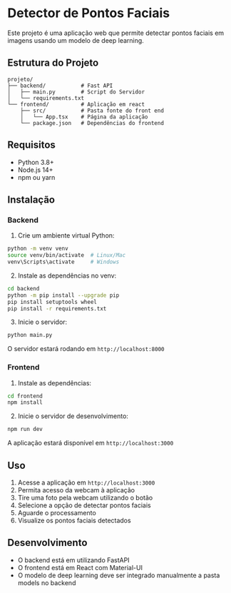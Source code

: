 # Detector de Pontos Faciais

Este projeto é uma aplicação web que permite detectar pontos faciais em imagens usando um modelo de deep learning.

## Estrutura do Projeto

```
projeto/
├── backend/           # Fast API
│   ├── main.py        # Script do Servidor
│   └── requirements.txt
└── frontend/          # Aplicação em react
    ├── src/           # Pasta fonte do front end
    │   └── App.tsx    # Página da aplicação
    └── package.json   # Dependências do frontend
```

## Requisitos

- Python 3.8+
- Node.js 14+
- npm ou yarn

## Instalação

### Backend

1. Crie um ambiente virtual Python:
```bash
python -m venv venv
source venv/bin/activate  # Linux/Mac
venv\Scripts\activate     # Windows
```

2. Instale as dependências no venv:
```bash
cd backend
python -m pip install --upgrade pip
pip install setuptools wheel       
pip install -r requirements.txt
```

3. Inicie o servidor:
```bash
python main.py
```

O servidor estará rodando em `http://localhost:8000`

### Frontend

1. Instale as dependências:
```bash
cd frontend
npm install
```

2. Inicie o servidor de desenvolvimento:
```bash
npm run dev
```

A aplicação estará disponível em `http://localhost:3000`

## Uso

1. Acesse a aplicação em `http://localhost:3000`
2. Permita acesso da webcam à aplicação
3. Tire uma foto pela webcam utilizando o botão
4. Selecione a opção de detectar pontos faciais
5. Aguarde o processamento
6. Visualize os pontos faciais detectados

## Desenvolvimento

- O backend está em utilizando FastAPI
- O frontend está em React com Material-UI
- O modelo de deep learning deve ser integrado manualmente a pasta models no backend
